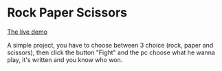 # Rock Paper Scissors

[The live demo](https://namelessproj.github.io/Rock-Paper-Scissors/)

A simple project, you have to choose between 3 choice (rock, paper and scissors), then click the button "Fight" and the pc choose what he wanna play, it's written and you know who won.
